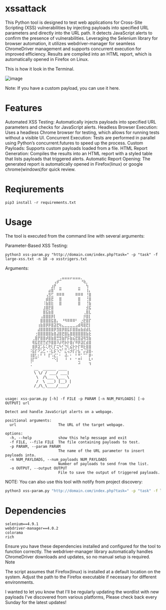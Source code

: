 # xssattack

This Python tool is designed to test web applications for Cross-Site Scripting (XSS) vulnerabilities by injecting payloads into specified URL parameters and directly into the URL path. It detects JavaScript alerts to confirm the presence of vulnerabilities. Leveraging the Selenium library for browser automation, it utilizes webdriver-manager for seamless ChromeDriver management and supports concurrent execution for improved efficiency. Results are compiled into an HTML report, which is automatically opened in Firefox on Linux.

This is how it look in the Terminal.

![image](https://github.com/user-attachments/assets/16c5d794-d81c-4203-8bdf-64641d5d2a79)

Note: If you have a custom payload, you can use it here.

# Features

Automated XSS Testing: Automatically injects payloads into specified URL parameters and checks for JavaScript alerts.
Headless Browser Execution: Uses a headless Chrome browser for testing, which allows for running tests without a visible UI.
Concurrent Execution: Tests are performed in parallel using Python’s concurrent.futures to speed up the process.
Custom Payloads: Supports custom payloads loaded from a file.
HTML Report Generation: Compiles the results into an HTML report with a styled table that lists payloads that triggered alerts.
Automatic Report Opening: The generated report is automatically opened in Firefox(linux) or google chrome(windows)for quick review.

# Reqiurements

    pip3 install -r requirements.txt

# Usage

The tool is executed from the command line with several arguments:

 Parameter-Based XSS Testing:
 
    python3 xss-param.py "http://domain.com/index.php?task=" -p "task" -f large-xss.txt -n 10 -o xsstrigers.txt

Arguments:
    
        
    ⠀⠀⠀⠀⠀⠀⠀⠀⠀⠀⠀⠀⠀⠀⠀⠀⠀⠀⠀⠀⢀⣤⣤⣤⡤⣤⣤⣤⡀⠀⠀⠀⠀⠀⠀⠀⠀⠀⠀⠀⠀⠀⠀⠀⠀⠀⠀⠀⠀⠀
    ⠀⠀⠀⠀⠀⠀⠀⠀⠀⠀⠀⠀⠀⠀⠀⠀⠀⠀⢠⡾⠉⠀⠀⠀⠀⠀⠀⠀⠘⢷⡀⠀⠀⠀⠀⠀⠀⠀⠀⠀⠀⠀⠀⠀⠀⠀⠀⠀⠀⠀
    ⠀⠀⠀⠀⠀⠀⠀⠀⠀⠀⠀⠀⠀⠀⠀⠀⠀⣰⡟⠀⣀⠀⠀⠀⠀⠀⠀⣀⠀⠀⢳⠀⠀⠀⠀⠀⠀⠀⠀⠀⠀⠀⠀⠀⠀⠀⠀⠀⠀⠀
    ⠀⠀⠀⠀⠀⠀⠀⠀⠀⠀⠀⠀⠀⠀⠀⠀⣴⣿⠁⠀⠛⠀⠀⠀⠀⠀⠀⠛⠀⠀⢸⡄⠀⠀⠀⠀⠀⠀⠀⠀⠀⠀⠀⠀⠀⠀⠀⠀⠀⠀
    ⠀⠀⠀⠀⠀⠀⠀⠀⠀⠀⠀⠀⠀⠀⠀⢠⣻⣋⠀⠿⠿⠿⠀⠀⠀⠀⠿⠿⠿⠀⢘⣿⠀⠀⠀⠀⠀⠀⠀⠀⠀⠀⠀⠀⠀⠀⠀⠀⠀⠀
    ⠀⠀⠀⠀⠀⠀⠀⠀⠀⠀⠀⠀⠀⠀⠀⣾⣿⣟⠀⠀⣿⠀⠀⠀⠀⠀⠀⣿⠀⠀⢘⣿⠀⠀⠀⠀⠀⠀⠀⠀⠀⠀⠀⠀⠀⠀⠀⠀⠀⠀
    ⠀⠀⠀⠀⠀⠀⠀⠀⠀⠀⠀⠀⠀⠀⠨⣷⣿⣗⠀⠀⣿⠀⠀⠀⠀⠀⠀⣿⠀⠀⢘⣷⠀⠀⠀⠀⠀⠀⠀⠀⠀⠀⠀⠀⠀⠀⠀⠀⠀⠀
    ⠀⠀⠀⠀⠀⠀⠀⠀⠀⠀⠀⠀⠀⠀⣸⣿⣟⣿⠀⠀⠀⠀⠀⠀⠀⠀⠀⠀⠀⠀⣺⣯⠀⠀⠀⠀⠀⠀⠀⠀⠀⠀⠀⠀⠀⠀⠀⠀⠀⠀
    ⠀⠀⠀⠀⠀⠀⠀⠀⠀⠀⠀⠀⠀⠀⣿⣯⣷⣿⠀⠀⠀⠀⠀⠀⠀⠀⠀⠀⠀⢀⣿⣇⠀⠀⠀⠀⠀⠀⠀⠀⠀⠀⠀⠀⠀⠀⠀⠀⠀⠀
    ⠀⠀⠀⠀⠀⠀⠀⠀⠀⠀⠀⠀⠀⢠⣿⣿⣿⡿⡇⠀⠀⠀⠀⠀⠀⠀⠀⠀⠀⡺⣿⡇⠀⠀⠀⠀⠀⠀⠀⠀⠀⠀⠀⠀⠀⠀⠀⠀⠀⠀
    ⠀⠀⠀⠀⠀⠀⠀⠀⠀⠀⠀⠀⠀⣿⣿⣿⣿⣯⣿⡄⠀⠘⠻⠿⠿⠿⠃⠀⣐⣟⣿⡏⠀⠀⠀⠀⠀⠀⠀⠀⠀⠀⠀⠀⠀⠀⠀⠀⠀⠀
    ⠀⠀⠀⠀⠀⠀⠀⠀⠀⠀⠀⠀⢰⣷⣿⡿⡿⣿⣽⣟⢷⣄⣀⣀⣀⣀⣠⣾⢿⣿⣟⡇⠀⠀⠀⠀⠀⠀⠀⠀⠀⠀⠀⠀⠀⠀⠀⠀⠀⠀
    ⠀⠀⠀⠀⠀⠀⠀⠀⠀⠀⠀⠀⣼⣿⣿⣿⣿⣿⡿⣻⣿⡿⣿⣯⡯⣿⣿⣶⣷⣾⣾⣇⠀⠀⠀⠀⠀⠀⠀⠀⠀⠀⠀⠀⠀⠀⠀⠀⠀⠀
    ⠀⠀⠀⠀⠀⠀⠀⠀⠀⠀⠀⢐⣿⣿⣿⣿⣿⣷⣿⣼⣿⣟⣿⣧⣿⣿⣿⣿⣿⣿⣷⣗⠀⠀⠀⠀⠀⠀⠀⠀⠀⠀⠀⠀⠀⠀⠀⠀⠀⠀
    ⠀⠀⠀⠀⠀⠀⠀⠀⠀⠀⢀⣿⡟⣿⣿⡾⣿⣷⣿⣛⣻⣷⡟⡯⣷⣮⣟⣿⣽⢿⣻⣷⠀⠀⠀⠀⠀⠀⠀⠀⠀⠀⠀⠀⠀⠀⠀⠀⠀⠀
    ⠀⠀⠀⠀⠀⠀⠀⠀⠀⠀⢿⣯⣟⣟⣛⣞⡻⣿⣿⠽⡼⢟⡷⡗⣿⡎⠿⡿⣽⣏⣾⣿⠀⠀⠀⠀⠀⠀⠀⠀⠀⠀⠀⠀⠀⠀⠀⠀⠀⠀
    ⠀⠀⠀⠀⠀⠀⠀⠀⠀⠀⣿⡿⣽⡡⡧⢅⢟⢇⡏⢭⠳⡃⣙⢇⣮⡗⡗⡏⠿⣗⣿⣿⠀⠀⠀⠀⠀⠀⠀⠀⠀⠀⠀⠀⠀⠀⠀⠀⠀⠀
    ⠀⠀⠀⠀⠀⠀⠀⠀⠀⠨⣯⡏⠝⣡⣋⠠⠨⣇⡯⠱⡙⠁⣍⢬⡺⡏⡕⣧⠉⡬⣽⣿⠄⠀⠀⠀⠀⠀⠀⠀⠀⠀⠀⠀⠀⠀⠀⠀⠀⠀
    ⠀⠀⠀⠀⠀⠀⠀⠀⠀⢸⣿⣃⡂⠃⠘⠀⡏⠡⣎⡁⠂⠀⢼⠄⠂⠀⠃⠛⡁⠉⠁⡿⠂⠀⠀⠀⠀⠀⠀⠀⠀⠀⠀⠀⠀⠀⠀⠀⠀⠀
    ⠀⠀⠀⠀⠀⠀⠀⠀⠀⢸⡏⠉⠀⠀⠀⠀⠀⠈⠑⡇⠀⠀⠘⠀⠃⠀⠁⣛⠃⠀⠀⠧⠃⠀⠀⠀⠀⠀⠀⠀⠀⠀⠀⠀⠀⠀⠀⠀⠀⠀
    ⠀⠀⠀⠀⠀⠀⠀⠀⠀⢈⠀⠀⠀⠀⠀⠀⠀⠀⠀⠀⠀⠀⠀⠀⠀⠀⠀⠚⠀⠀⠀⠹⠀⠀⠀⠀⠀⠀⠀⠀⠀⠀⠀
                 __  ______ ____  
                 \ \/ / ___/ ___| 
                  \  /\___ \___ \ 
                  /  \ ___) |__) |
                 /_/\_\____/____/ 
                      ⠀⠀⠀⠀⠀⠀⠀
    
    usage: xss-param.py [-h] -f FILE -p PARAM [-n NUM_PAYLOADS] [-o OUTPUT] url
    
    Detect and handle JavaScript alerts on a webpage.
    
    positional arguments:
      url                   The URL of the target webpage.
    
    options:
      -h, --help            show this help message and exit
      -f FILE, --file FILE  The file containing payloads to test.
      -p PARAM, --param PARAM
                            The name of the URL parameter to insert payloads into.
      -n NUM_PAYLOADS, --num_payloads NUM_PAYLOADS
                            Number of payloads to send from the list.
      -o OUTPUT, --output OUTPUT
                            File to save the output of triggered payloads.

NOTE: You can also use this tool with notify from project discovery:

```bash
python3 xss-param.py "http://domain.com/index.php?task=" -p "task" -f large-xss.txt -n 10 -o xsstrigers.txt; notify -data xsstrigers.txt -bulk
```

# Dependencies

    selenium==4.9.1
    webdriver-manager==4.0.2
    colorama
    rich

Ensure you have these dependencies installed and configured for the tool to function correctly. The webdriver-manager library automatically handles ChromeDriver downloads and updates, so no manual setup is required.
Note

The script assumes that Firefox(linux) is installed at a default location on the system. Adjust the path to the Firefox executable if necessary for different environments.

I wanted to let you know that I'll be regularly updating the wordlist with new payloads I've discovered from various platforms, Please check back every Sunday for the latest updates!
